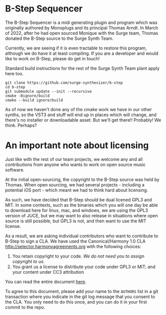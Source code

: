 # B-Step Sequencer

The B-Step Sequencer is a midi generating plugin and program which was originally authored by
Monoplugs and its principal Thomas Arndt. In March of 2022, after he had open sourced Monique
with the Surge team, Thomas donated the B-Step source to the Surge Synth Team.

Currently, we are seeing if it is even tractable to restore this program, although we do
have it at least compiling. If you are a developer and would like to work on B-Step, please
do get in touch!

Standard build instructions for the rest of the Surge Synth Team plant apply here too.

```
git clone https://github.com/surge-synthesizer/b-step
cd b-step
git submodule update --init --recursive
cmake -Bignore/build 
cmake --build ignore/build
```

As of now we haven't done any of the cmake work we have in our other synths, so the
VST3 and stuff will end up in places which will change, and there's no installer
or downloadable asset. But we'll get there!! Probably! We think. Perhaps?

# An important note about licensing

Just like with the rest of our team projects, we welcome any and all contributions from anyone who wants
to work on open source music software.

At the initial open-sourcing, the copyright to the B-Step source was held by Thomas. When open sourcing,
we had several projects - including a potential iOS port - which meant we had to think hard about licensing.

As such, we have decided that B-Step should be dual licened GPL3 and MIT. In some contexts, such as the
binaries which you will one day be able to download here for linux, mac, and windows, we are using the GPL3
version of JUCE, but we may want to also release in situations where open source is still possible, but GPL3
is not, and then want to use the MIT license.

As a result, we are asking individual contributors who want to contribute to B-Step to sign a CLA.
We have used the Canonical/Harmony 1.0 CLA http://selector.harmonyagreements.org with the following choices:

1. You retain copyright to your code. *We do not need you to assign copyright to us*.
2. You grant us a license to distribute your code under GPL3 or MIT; and your content under CC3 attribution

You can read the entire document [here](BStepCLA.pdf).

To agree to this document,
please add your name to the `AUTHORS` list in a git transaction where you indicate in the git log message
that you consent to the CLA. You only need to do this once, and you can do it in your first commit to the repo.
